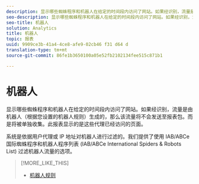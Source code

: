 ```yaml
---
description: 显示哪些蜘蛛程序和机器人在给定的时间段内访问了网站。如果经识别，流量是由机器人（根据您设置的机器人规则）生成的，那么该流量将不会发送至报表包。而是将被单独收集。此报表显示的是这些代理已经访问的页面。
seo-description: 显示哪些蜘蛛程序和机器人在给定的时间段内访问了网站。如果经识别，流量是由机器人（根据您设置的机器人规则）生成的，那么该流量将不会发送至报表包。而是将被单独收集。此报表显示的是这些代理已经访问的页面。
seo-title: 机器人
solution: Analytics
title: 机器人
topic: 报表
uuid: 9909ce3b-41a4-4ce8-afe9-02cb46 f31 d64 d
translation-type: tm+mt
source-git-commit: 86fe1b3650100a05e52fb2102134fee515c871b1

---
```



# 机器人

显示哪些蜘蛛程序和机器人在给定的时间段内访问了网站。如果经识别，流量是由机器人（根据您设置的机器人规则）生成的，那么该流量将不会发送至报表包。而是将被单独收集。此报表显示的是这些代理已经访问的页面。

系统是依据用户代理或 IP 地址对机器人进行过滤的。我们提供了使用 IAB/ABCe 国际蜘蛛程序和机器人程序列表 (IAB/ABCe International Spiders &amp; Robots List) 过滤机器人流量的选项。

>[!MORE_LIKE_THIS]
>
>* [机器人规则](https://marketing.adobe.com/resources/help/en_US/admin/index.html?f=c_bot_rules)

